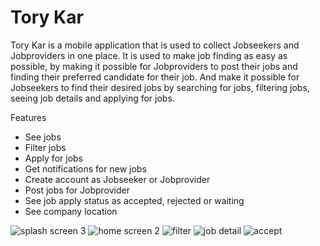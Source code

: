 # Tory Kar

Tory Kar is a mobile application that is used to collect Jobseekers and Jobproviders in one place.
It is used to make job finding as easy as possible, by making it possible for Jobproviders to post their jobs and finding their preferred candidate for their job. And make it possible for Jobseekers to find their desired jobs by searching for jobs, filtering jobs, seeing job details and applying for jobs.

Features
- See jobs
- Filter jobs
- Apply for jobs
- Get notifications for new jobs
- Create account as Jobseeker or Jobprovider
- Post jobs for Jobprovider
- See job apply status as accepted, rejected or waiting
- See company location


![splash screen 3](https://user-images.githubusercontent.com/88819077/179397928-684eb89d-7a84-4de9-9e9b-f2681c7251e1.jpg)
![home screen 2](https://user-images.githubusercontent.com/88819077/179367057-0630078a-3287-40d4-a163-81bb200ee5ea.png)
![filter](https://user-images.githubusercontent.com/88819077/179367061-c2d4c61e-18a9-4657-8885-a3df08756f24.png)
![job detail](https://user-images.githubusercontent.com/88819077/179367064-75c9a379-51ea-464e-b8df-9b7f28af28ad.png)
![accept](https://user-images.githubusercontent.com/88819077/179397941-916f00ef-396b-469a-bad9-a3d71c220fae.png)
